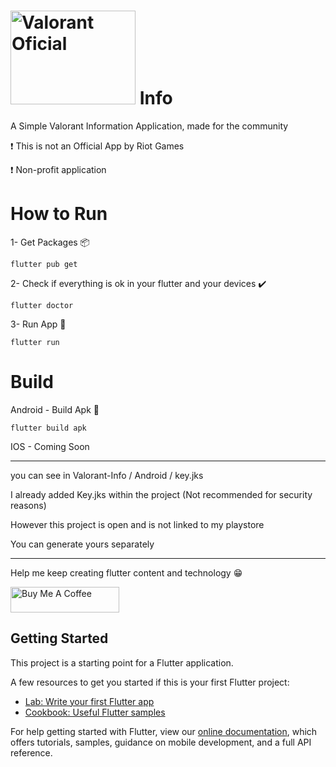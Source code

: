 # <a target="_blank"><img src="https://www.futurebehind.com/wp-content/uploads/2020/03/V_Logotype_Red12045.png" alt="Valorant Oficial" height="150" width="200"></a> Info

A Simple Valorant Information Application, made for the community

❗ This is not an Official App by Riot Games

❗ Non-profit application



# How to Run

1- Get Packages 📦

``` 
flutter pub get
```

2- Check if everything is ok in your flutter and your devices ✔️

``` 
flutter doctor
```

3- Run App 📱

``` 
flutter run
```


# Build

Android - Build Apk 📱

``` 
flutter build apk
```
IOS - Coming Soon 


---------------------------------------------------------------------------------

you can see in Valorant-Info / Android / key.jks

I already added Key.jks within the project (Not recommended for security reasons)

However this project is open and is not linked to my playstore

You can generate yours separately

---------------------------------------------------------------------------------


Help me keep creating flutter content and technology 😁


<a href="https://www.buymeacoffee.com/EricMontelares" target="_blank"><img src="https://cdn.buymeacoffee.com/buttons/default-orange.png" alt="Buy Me A Coffee" height="41" width="174"></a>

## Getting Started

This project is a starting point for a Flutter application.

A few resources to get you started if this is your first Flutter project:

- [Lab: Write your first Flutter app](https://flutter.dev/docs/get-started/codelab)
- [Cookbook: Useful Flutter samples](https://flutter.dev/docs/cookbook)

For help getting started with Flutter, view our
[online documentation](https://flutter.dev/docs), which offers tutorials,
samples, guidance on mobile development, and a full API reference.
